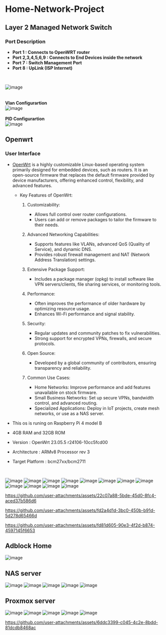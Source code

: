 # Home-Network-Project
## Layer 2 Managed Network Switch
### Port Description 
- **Port 1 : Connects to OpenWRT router** 
- **Port 2,3,4,5,6,9 : Connects to End Devices inside the network**
- **Port 7 : Switch Management Port**
- **Port 8 : UpLink (ISP Internet)**
<br>

![image](https://github.com/user-attachments/assets/6c07d57a-c336-43f3-a4e8-bde614f2bf45)
<br><br><br>
**Vlan Configurartion**
<br>
![image](https://github.com/user-attachments/assets/4f706f6f-9b85-4163-a84e-419ec97715f7)
<br><br>
**PID Configurartion**
<br>
![image](https://github.com/user-attachments/assets/07251040-e1c6-4f7e-8a24-1ec89c126805)

## Openwrt
### User Interface
- <a href="https://openwrt.org/">OpenWrt</a> is a highly customizable Linux-based operating system primarily designed for embedded devices, such as routers. It is an open-source firmware that replaces the default firmware provided by device manufacturers, offering enhanced control, flexibility, and advanced features.

  - Key Features of OpenWrt:
    1. Customizability:

        - Allows full control over router configurations.
        - Users can add or remove packages to tailor the firmware to their needs.
    2. Advanced Networking Capabilities:

        - Supports features like VLANs, advanced QoS (Quality of Service), and dynamic DNS.
        - Provides robust firewall management and NAT (Network Address Translation) settings.
    3. Extensive Package Support:

        - Includes a package manager (opkg) to install software like VPN servers/clients, file sharing services, or monitoring tools.
    4. Performance:

        - Often improves the performance of older hardware by optimizing resource usage.
        - Enhances Wi-Fi performance and signal stability.
    5. Security:

        - Regular updates and community patches to fix vulnerabilities.
        - Strong support for encrypted VPNs, firewalls, and secure protocols.
    6. Open Source:

        - Developed by a global community of contributors, ensuring transparency and reliability.
    7. Common Use Cases:
        - Home Networks: Improve performance and add features unavailable on stock firmware.
        - Small Business Networks: Set up secure VPNs, bandwidth control, and advanced routing.
        - Specialized Applications: Deploy in IoT projects, create mesh networks, or use as a NAS server.

- This os is runing on Raspberry Pi 4 model B
- 4GB RAM and 32GB ROM
- Version : OpenWrt 23.05.5 r24106-10cc5fcd00
- Architecture : ARMv8 Processor rev 3
- Target Platform : bcm27xx/bcm2711
<br>

![image](https://github.com/user-attachments/assets/6bd97ecb-aebc-4e0c-aaca-e97cf121d608)
![image](https://github.com/user-attachments/assets/51ce38cc-560c-44dc-b839-d05c8101098b)
![image](https://github.com/user-attachments/assets/0dcda386-6f9b-41b9-adaf-4da05e608655)
![image](https://github.com/user-attachments/assets/4e01056a-a958-47ca-9559-a23e570e5c01)
![image](https://github.com/user-attachments/assets/11f4db37-52ae-48dc-93a5-eb41360a5ed1)
![image](https://github.com/user-attachments/assets/79ed862f-ec9b-4184-99ea-355678571615)
![image](https://github.com/user-attachments/assets/3cac8e91-f942-44c0-85f7-9cd64259cc81)
![image](https://github.com/user-attachments/assets/36ec9443-8672-447c-a5cb-9cb6f7c69b1b)
![image](https://github.com/user-attachments/assets/278049af-9c30-4881-b3e4-c2f2601e31a4)
![image](https://github.com/user-attachments/assets/e52cc23c-059f-4e57-9f33-2831f53f5307)
![image](https://github.com/user-attachments/assets/81d82ed1-bdf8-46f4-9dfe-a98458767460)
![image](https://github.com/user-attachments/assets/de803872-a541-4cb2-9ff3-902c91025c8f)





https://github.com/user-attachments/assets/22c07a88-5bde-45d0-8fc4-aced37b586d6




https://github.com/user-attachments/assets/fd2a4d1d-3bc0-450b-b91d-5d278d65466d



https://github.com/user-attachments/assets/fd81d605-90e3-4f2d-b874-4597145f6653





## Adblock Home
![image](https://github.com/user-attachments/assets/71b3f747-6f7f-48ff-b03b-9c41788fbdfc)

## NAS server
![image](https://github.com/user-attachments/assets/8a1fab87-f45d-434f-a627-f8a53b9970bd)
![image](https://github.com/user-attachments/assets/80622c9e-3e43-4a9d-a7cd-d57b8ba335ea)
![image](https://github.com/user-attachments/assets/3c941d68-7007-4bab-b725-0da592696816)
![image](https://github.com/user-attachments/assets/eff6aacc-e47f-4b65-969c-5f8f23b5ed52)
![image](https://github.com/user-attachments/assets/01b48d9f-ea02-43a0-866b-6f38c6c2ed4c)

## Proxmox server
![image](https://github.com/user-attachments/assets/82cc9c68-60c8-4c78-9b6f-4d7116dfd283)
![image](https://github.com/user-attachments/assets/b1442d08-b676-4824-9d44-fbc245897369)
![image](https://github.com/user-attachments/assets/c5997da1-7f78-490a-80f1-4e6a2590ef69)
![image](https://github.com/user-attachments/assets/0851bf2f-69bb-47e6-a682-b10848480a95)
![image](https://github.com/user-attachments/assets/3a67b750-a9bd-4943-9c62-36b172e67c05)




https://github.com/user-attachments/assets/6ddc3399-c045-4c2e-8bdd-81dcdb8468ac



















